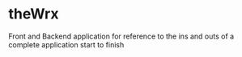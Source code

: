 # theWrx
Front and Backend application for reference to the ins and outs of a complete application start to finish

